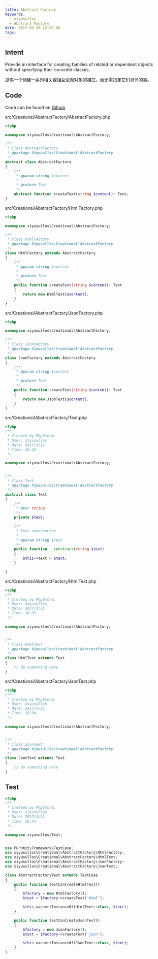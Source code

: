 ```yaml
---
title: Abstract Factory
keywords:
  - xiyusullos
  - Abstract Factory
date: 2017-03-29 12:07:49
tags:
---
```


## Intent

Provide an interface for creating families of related or dependent objects without specifying their concrete classes.

提供一个创建一系列相关或相互依赖对象的接口，而无需指定它们具体的类。

<!-- more -->

## Code

Code can be found on [Github](https://github.com/xiyusullos/design-pattern)

src/Creational/AbstractFactory/AbstractFactory.php

```php
<?php

namespace xiyusullos\Creational\AbstractFactory;

/**
 * Class AbstractFactory
 * @package Xiyusullos\Creational\AbstractFactory
 */
abstract class AbstractFactory
{
    /**
     * @param string $content
     *
     * @return Text
     */
    abstract function createText(string $content): Text;
}
```

src/Creational/AbstractFactory/HtmlFactory.php

```php
<?php

namespace xiyusullos\Creational\AbstractFactory;

/**
 * Class HtmlFactory
 * @package Xiyusullos\Creational\AbstractFactory
 */
class HtmlFactory extends AbstractFactory
{
    /**
     * @param string $content
     *
     * @return Text
     */
    public function createText(string $content): Text
    {
        return new HtmlText($content);
    }
}
```

src/Creational/AbstractFactory/JsonFactory.php

```php
<?php

namespace xiyusullos\Creational\AbstractFactory;

/**
 * Class JsonFactory
 * @package Xiyusullos\Creational\AbstractFactory
 */
class JsonFactory extends AbstractFactory
{
    /**
     * @param string $content
     *
     * @return Text
     */
    public function createText(string $content): Text
    {
        return new JsonText($content);
    }
}
```

src/Creational/AbstractFactory/Text.php

```php
<?php
/**
 * Created by PhpStorm.
 * User: Xiyusullos
 * Date: 2017/3/21
 * Time: 18:32
 */

namespace xiyusullos\Creational\AbstractFactory;


/**
 * Class Text
 * @package Xiyusullos\Creational\AbstractFactory
 */
abstract class Text
{
    /**
     * @var string
     */
    private $text;

    /**
     * Text constructor.
     *
     * @param string $text
     */
    public function __construct(string $text)
    {
        $this->text = $text;
    }

}
```

src/Creational/AbstractFactory/HtmlText.php

```php
<?php
/**
 * Created by PhpStorm.
 * User: Xiyusullos
 * Date: 2017/3/21
 * Time: 18:35
 */

namespace xiyusullos\Creational\AbstractFactory;


/**
 * Class HtmlText
 * @package Xiyusullos\Creational\AbstractFactory
 */
class HtmlText extends Text
{
    // do something here
}
```

src/Creational/AbstractFactory/JsonText.php

```php
<?php
/**
 * Created by PhpStorm.
 * User: Xiyusullos
 * Date: 2017/3/21
 * Time: 18:34
 */

namespace xiyusullos\Creational\AbstractFactory;


/**
 * Class JsonText
 * @package Xiyusullos\Creational\AbstractFactory
 */
class JsonText extends Text
{
    // do something here
}
```

## Test

```php
<?php
/**
 * Created by PhpStorm.
 * User: xiyusullos
 * Date: 2017/3/21
 * Time: 18:43
 */

namespace xiyusullos\Test;


use PHPUnit\Framework\TestCase;
use xiyusullos\Creational\AbstractFactory\HtmlFactory;
use xiyusullos\Creational\AbstractFactory\HtmlText;
use xiyusullos\Creational\AbstractFactory\JsonFactory;
use xiyusullos\Creational\AbstractFactory\JsonText;

class AbstractFactoryTest extends TestCase
{
    public function testCanCreateHtmlText()
    {
        $factory = new HtmlFactory();
        $text = $factory->createText('html');

        $this->assertInstanceOf(HtmlText::class, $text);
    }

    public function testCanCreateJsonText()
    {
        $factory = new JsonFactory();
        $text = $factory->createText('json');

        $this->assertInstanceOf(JsonText::class, $text);
    }
}
```